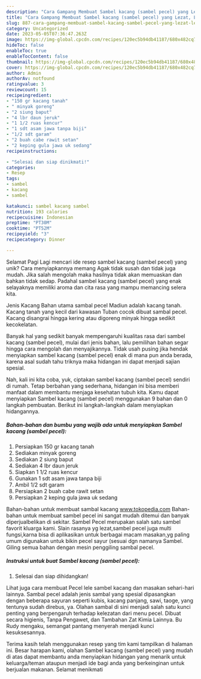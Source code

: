 ```yaml
---
description: "Cara Gampang Membuat Sambel kacang (sambel pecel) yang Lezat, Lezat"
title: "Cara Gampang Membuat Sambel kacang (sambel pecel) yang Lezat, Lezat"
slug: 887-cara-gampang-membuat-sambel-kacang-sambel-pecel-yang-lezat-lezat
category: Uncategorized
date: 2023-05-05T07:36:47.263Z
image: https://img-global.cpcdn.com/recipes/120ec5b94db41187/680x482cq70/sambel-kacang-sambel-pecel-foto-resep-utama.jpg
hideToc: false
enableToc: true
enableTocContent: false
thumbnail: https://img-global.cpcdn.com/recipes/120ec5b94db41187/680x482cq70/sambel-kacang-sambel-pecel-foto-resep-utama.jpg
cover: https://img-global.cpcdn.com/recipes/120ec5b94db41187/680x482cq70/sambel-kacang-sambel-pecel-foto-resep-utama.jpg
author: Admin
authorAv: notfound
ratingvalue: 3
reviewcount: 15
recipeingredient:
- "150 gr kacang tanah"
- " minyak goreng"
- "2 siung baput"
- "4 lbr daun jeruk"
- "1 1/2 ruas kencur"
- "1 sdt asam jawa tanpa biji"
- "1/2 sdt garam"
- "2 buah cabe rawit setan"
- "2 keping gula jawa uk sedang"
recipeinstructions:

- "Selesai dan siap dinikmati!"
categories:
- Resep
tags:
- sambel
- kacang
- sambel

katakunci: sambel kacang sambel 
nutrition: 193 calories
recipecuisine: Indonesian
preptime: "PT30M"
cooktime: "PT52M"
recipeyield: "3"
recipecategory: Dinner

---
```



Selamat Pagi Lagi mencari ide resep sambel kacang (sambel pecel) yang unik? Cara menyiapkannya memang Agak tidak susah dan tidak juga mudah. Jika salah mengolah maka hasilnya tidak akan memuaskan dan bahkan tidak sedap. Padahal sambel kacang (sambel pecel) yang enak selayaknya memiliki aroma dan cita rasa yang mampu memancing selera kita.


Jenis Kacang Bahan utama sambal pecel Madiun adalah kacang tanah. Kacang tanah yang kecil dari kawasan Tuban cocok dibuat sambal pecel. Kacang disangrai hingga kering atau digoreng minyak hingga sedikit kecokelatan.

Banyak hal yang sedikit banyak mempengaruhi kualitas rasa dari sambel kacang (sambel pecel), mulai dari jenis bahan, lalu pemilihan bahan segar hingga cara mengolah dan menyajikannya. Tidak usah pusing jika hendak menyiapkan sambel kacang (sambel pecel) enak di mana pun anda berada, karena asal sudah tahu triknya maka hidangan ini dapat menjadi sajian spesial.


Nah, kali ini kita coba, yuk, ciptakan sambel kacang (sambel pecel) sendiri di rumah. Tetap berbahan yang sederhana, hidangan ini bisa memberi manfaat dalam membantu menjaga kesehatan tubuh kita. Kamu dapat menyiapkan Sambel kacang (sambel pecel) menggunakan 9 bahan dan 0 langkah pembuatan. Berikut ini langkah-langkah dalam menyiapkan hidangannya.

<!--inarticleads1-->

##### Bahan-bahan dan bumbu yang wajib ada untuk menyiapkan Sambel kacang (sambel pecel):

1. Persiapkan 150 gr kacang tanah
1. Sediakan  minyak goreng
1. Sediakan 2 siung baput
1. Sediakan 4 lbr daun jeruk
1. Siapkan 1 1/2 ruas kencur
1. Gunakan 1 sdt asam jawa tanpa biji
1. Ambil 1/2 sdt garam
1. Persiapkan 2 buah cabe rawit setan
1. Persiapkan 2 keping gula jawa uk sedang


Bahan-bahan untuk membuat sambal kacang www.tokopedia.com Bahan-bahan untuk membuat sambel pecel ini sangat mudah ditemui dan banyak diperjualbelikan di sekitar. Sambel Pecel merupakan salah satu sambel favorit kluarga kami. Slain rasanya yg lezat,sambel pecel juga multi fungsi,karna bisa di aplikasikan untuk berbagai macam masakan,yg paling umum digunakan untuk bikin pecel sayur (sesuai dgn namanya Sambel. Giling semua bahan dengan mesin penggiling sambal pecel. 

<!--inarticleads2-->

##### Instruksi untuk buat Sambel kacang (sambel pecel):


1. Selesai dan siap dihidangkan!

Lihat juga cara membuat Pecel lele sambel kacang dan masakan sehari-hari lainnya. Sambal pecel adalah jenis sambal yang spesial dipasangkan dengan beberapa sayuran seperti kubis, kacang panjang, sawi, taoge, yang tentunya sudah direbus, ya. Olahan sambal di sini menjadi salah satu kunci penting yang berpengaruh terhadap kelezatan dari menu pecel. Dibuat secara higienis, Tanpa Pengawet, dan Tambahan Zat Kimia Lainnya. Bu Rudy mengaku, semangat pantang menyerah menjadi kunci kesuksesannya. 

Terima kasih telah menggunakan resep yang tim kami tampilkan di halaman ini. Besar harapan kami, olahan Sambel kacang (sambel pecel) yang mudah di atas dapat membantu anda menyiapkan hidangan yang menarik untuk keluarga/teman ataupun menjadi ide bagi anda yang berkeinginan untuk berjualan makanan. Selamat menikmati
